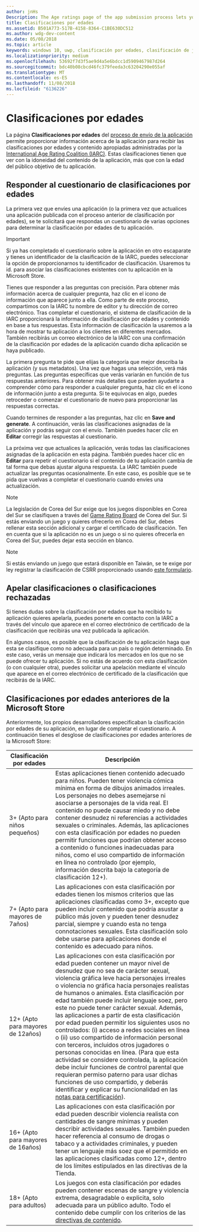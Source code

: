 ```yaml
---
author: jnHs
Description: The Age ratings page of the app submission process lets you provide information about your app so it can receive the appropriate age ratings from the International Age Ratings Coalition (IARC).
title: Clasificaciones por edades
ms.assetid: B501A773-517B-4158-8364-C1BE630DC512
ms.author: wdg-dev-content
ms.date: 05/08/2018
ms.topic: article
keywords: windows 10, uwp, clasificación por edades, clasificación de juegos, iarc, clasificación, cuestionario, panel de clasificación, clasificación de contenido
ms.localizationpriority: medium
ms.openlocfilehash: 53692f7d3f5ae9d4a5e6bdcc1d5909467987d264
ms.sourcegitcommit: bdc40b08cbcd46fc379feeda3c63204290e055af
ms.translationtype: MT
ms.contentlocale: es-ES
ms.lasthandoff: 11/08/2018
ms.locfileid: "6136226"
---
```

# <a name="age-ratings"></a>Clasificaciones por edades

La página **Clasificaciones por edades** del [proceso de envío de la aplicación](app-submissions.md) permite proporcionar información acerca de la aplicación para recibir las clasificaciones por edades y contenido apropiadas administradas por la [International Age Rating Coalition (IARC)](http://go.microsoft.com/fwlink/p/?LinkId=716854). Estas clasificaciones tienen que ver con la idoneidad del contenido de la aplicación, más que con la edad del público objetivo de tu aplicación.

## <a name="answering-the-age-ratings-questionnaire"></a>Responder al cuestionario de clasificaciones por edades

La primera vez que envíes una aplicación (o la primera vez que actualices una aplicación publicada con el proceso anterior de clasificación por edades), se te solicitará que respondas un cuestionario de varias opciones para determinar la clasificación por edades de tu aplicación.

> [!IMPORTANT]
> Si ya has completado el cuestionario sobre la aplicación en otro escaparate y tienes un identificador de la clasificación de la IARC, puedes seleccionar la opción de proporcionarnos tu identificador de clasificación. Usaremos tu id. para asociar las clasificaciones existentes con tu aplicación en la Microsoft Store.

Tienes que responder a las preguntas con precisión. Para obtener más información acerca de cualquier pregunta, haz clic en el icono de información que aparece junto a ella. Como parte de este proceso, compartimos con la IARC tu nombre de editor y tu dirección de correo electrónico. Tras completar el cuestionario, el sistema de clasificación de la IARC proporcionará la información de clasificación por edades y contenido en base a tus respuestas. Esta información de clasificación la usaremos a la hora de mostrar tu aplicación a los clientes en diferentes mercados. También recibirás un correo electrónico de la IARC con una confirmación de la clasificación por edades de la aplicación cuando dicha aplicación se haya publicado.

La primera pregunta te pide que elijas la categoría que mejor describa la aplicación (y sus metadatos). Una vez que hagas una selección, verá más preguntas. Las preguntas específicas que verás variarán en función de tus respuestas anteriores. Para obtener más detalles que pueden ayudarte a comprender cómo para responder a cualquier pregunta, haz clic en el icono de información junto a esta pregunta. Si te equivocas en algo, puedes retroceder o comenzar el cuestionario de nuevo para proporcionar las respuestas correctas.

Cuando termines de responder a las preguntas, haz clic en **Save and generate**. A continuación, verás las clasificaciones asignadas de la aplicación y podrás seguir con el envío. También puedes hacer clic en **Editar** corregir las respuestas al cuestionario.

La próxima vez que actualices la aplicación, verás todas las clasificaciones asignadas de la aplicación en esta página. También puedes hacer clic en **Editar** para repetir el cuestionario si el contenido de tu aplicación cambia de tal forma que debas ajustar alguna respuesta. La IARC también puede actualizar las preguntas ocasionalmente. En este caso, es posible que se te pida que vuelvas a completar el cuestionario cuando envíes una actualización.

<span id="boards" />

> [!NOTE]
> La legislación de Corea del Sur exige que los juegos disponibles en Corea del Sur se clasifiquen a través del [Game Rating Board](http://go.microsoft.com/fwlink/p/?LinkId=228256) de Corea del Sur. Si estás enviando un juego y quieres ofrecerlo en Corea del Sur, debes rellenar esta sección adicional y cargar el certificado de clasificación. Ten en cuenta que si la aplicación no es un juego o si no quieres ofrecerla en Corea del Sur, puedes dejar esta sección en blanco.

> [!NOTE]
> Si estás enviando un juego que estará disponible en Taiwán, se te exige por ley registrar la clasificación de CSRR proporcionado usando [este formulario](https://go.microsoft.com/fwlink/?linkid=867281). 

<span id="appeal" />

## <a name="appealing-ratings-or-refused-classifications"></a>Apelar clasificaciones o clasificaciones rechazadas

Si tienes dudas sobre la clasificación por edades que ha recibido tu aplicación quieres apelarla, puedes ponerte en contacto con la IARC a través del vínculo que aparece en el correo electrónico de certificado de la clasificación que recibirás una vez publicada la aplicación.

En algunos casos, es posible que la clasificación de tu aplicación haga que esta se clasifique como no adecuada para un país o región determinado. En este caso, verás un mensaje que indicará los mercados en los que no se puede ofrecer tu aplicación. Si no estás de acuerdo con esta clasificación (o con cualquier otra), puedes solicitar una apelación mediante el vínculo que aparece en el correo electrónico de certificado de la clasificación que recibirás de la IARC.


## <a name="previous-microsoft-store-age-ratings"></a>Clasificaciones por edades anteriores de la Microsoft Store

Anteriormente, los propios desarrolladores especificaban la clasificación por edades de su aplicación, en lugar de completar el cuestionario. A continuación tienes el desglose de clasificaciones por edades anteriores de la Microsoft Store:

| Clasificación por edades                           | Descripción                            |
|--------------------------------------|----------------------------------------|
| 3+ (Apto para niños pequeños)     | Estas aplicaciones tienen contenido adecuado para niños. Pueden tener violencia cómica mínima en forma de dibujos animados irreales. Los personajes no debes asemejarse ni asociarse a personajes de la vida real. El contenido no puede causar miedo y no debe contener desnudez ni referencias a actividades sexuales o criminales. Además, las aplicaciones con esta clasificación por edades no pueden permitir funciones que podrían obtener acceso a contenido o funciones inadecuadas para niños, como el uso compartido de información en línea no controlado (por ejemplo, información descrita bajo la categoría de clasificación 12+).            |
| 7+ (Apto para mayores de 7años)   | Las aplicaciones con esta clasificación por edades tienen los mismos criterios que las aplicaciones clasificadas como 3+, excepto que pueden incluir contenido que podría asustar a público más joven y pueden tener desnudez parcial, siempre y cuando esta no tenga connotaciones sexuales. Esta clasificación solo debe usarse para aplicaciones donde el contenido es adecuado para niños.                                                                                   |
| 12+ (Apto para mayores de 12años) | Las aplicaciones con esta clasificación por edad pueden contener un mayor nivel de desnudez que no sea de carácter sexual, violencia gráfica leve hacia personajes irreales o violencia no gráfica hacia personajes realistas de humanos o animales. Esta clasificación por edad también puede incluir lenguaje soez, pero este no puede tener carácter sexual. Además, las aplicaciones a partir de esta clasificación por edad pueden permitir los siguientes usos no controlados: (i) acceso a redes sociales en línea o (ii) uso compartido de información personal con terceros, incluidos otros jugadores o personas conocidas en línea. (Para que esta actividad se considere controlada, la aplicación debe incluir funciones de control parental que requieran permiso paterno para usar dichas funciones de uso compartido, y deberás identificar y explicar su funcionalidad en las [notas para certificación](notes-for-certification.md)). |
| 16+ (Apto para mayores de 16años) | Las aplicaciones con esta clasificación por edad pueden describir violencia realista con cantidades de sangre mínimas y pueden describir actividades sexuales. También pueden hacer referencia al consumo de drogas o tabaco y a actividades criminales, y pueden tener un lenguaje más soez que el permitido en las aplicaciones clasificadas como 12+, dentro de los límites estipulados en las directivas de la Tienda.                                                                                                                           |
| 18+ (Apto para adultos)            | Los juegos con esta clasificación por edades pueden contener escenas de sangre y violencia extrema, desagradable o explicita, solo adecuada para un público adulto. Todo el contenido debe cumplir con los criterios de las [directivas de contenido](https://docs.microsoft.com/legal/windows/agreements/store-policies).                                                                                                                                                            |
